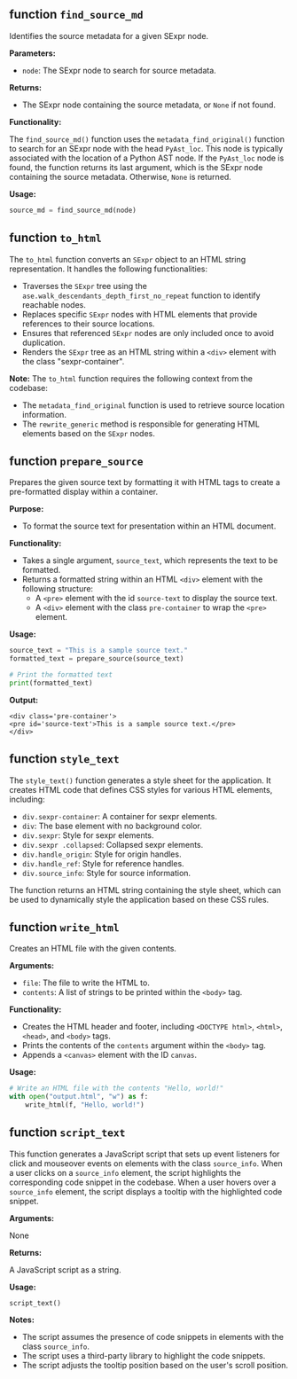 ## function `find_source_md`

Identifies the source metadata for a given SExpr node.

**Parameters:**

* `node`: The SExpr node to search for source metadata.

**Returns:**

* The SExpr node containing the source metadata, or `None` if not found.

**Functionality:**

The `find_source_md()` function uses the `metadata_find_original()` function to search for an SExpr node with the head `PyAst_loc`. This node is typically associated with the location of a Python AST node. If the `PyAst_loc` node is found, the function returns its last argument, which is the SExpr node containing the source metadata. Otherwise, `None` is returned.

**Usage:**

```python
source_md = find_source_md(node)
```
## function `to_html`

The `to_html` function converts an `SExpr` object to an HTML string representation. It handles the following functionalities:

* Traverses the `SExpr` tree using the `ase.walk_descendants_depth_first_no_repeat` function to identify reachable nodes.
* Replaces specific `SExpr` nodes with HTML elements that provide references to their source locations.
* Ensures that referenced `SExpr` nodes are only included once to avoid duplication.
* Renders the `SExpr` tree as an HTML string within a `<div>` element with the class "sexpr-container".

**Note:** The `to_html` function requires the following context from the codebase:

* The `metadata_find_original` function is used to retrieve source location information.
* The `rewrite_generic` method is responsible for generating HTML elements based on the `SExpr` nodes.
## function `prepare_source`

Prepares the given source text by formatting it with HTML tags to create a pre-formatted display within a container.

**Purpose:**

* To format the source text for presentation within an HTML document.

**Functionality:**

* Takes a single argument, `source_text`, which represents the text to be formatted.
* Returns a formatted string within an HTML `<div>` element with the following structure:
    * A `<pre>` element with the id `source-text` to display the source text.
    * A `<div>` element with the class `pre-container` to wrap the `<pre>` element.

**Usage:**

```python
source_text = "This is a sample source text."
formatted_text = prepare_source(source_text)

# Print the formatted text
print(formatted_text)
```

**Output:**

```
<div class='pre-container'>
<pre id='source-text'>This is a sample source text.</pre>
</div>
```
## function `style_text`

The `style_text()` function generates a style sheet for the application. It creates HTML code that defines CSS styles for various HTML elements, including:

* `div.sexpr-container`: A container for sexpr elements.
* `div`: The base element with no background color.
* `div.sexpr`: Style for sexpr elements.
* `div.sexpr .collapsed`: Collapsed sexpr elements.
* `div.handle_origin`: Style for origin handles.
* `div.handle_ref`: Style for reference handles.
* `div.source_info`: Style for source information.

The function returns an HTML string containing the style sheet, which can be used to dynamically style the application based on these CSS rules.
## function `write_html`

Creates an HTML file with the given contents.

**Arguments:**

* `file`: The file to write the HTML to.
* `contents`: A list of strings to be printed within the `<body>` tag.

**Functionality:**

* Creates the HTML header and footer, including `<DOCTYPE html>`, `<html>`, `<head>`, and `<body>` tags.
* Prints the contents of the `contents` argument within the `<body>` tag.
* Appends a `<canvas>` element with the ID `canvas`.

**Usage:**

```python
# Write an HTML file with the contents "Hello, world!"
with open("output.html", "w") as f:
    write_html(f, "Hello, world!")
```
## function `script_text`

This function generates a JavaScript script that sets up event listeners for click and mouseover events on elements with the class `source_info`. When a user clicks on a `source_info` element, the script highlights the corresponding code snippet in the codebase. When a user hovers over a `source_info` element, the script displays a tooltip with the highlighted code snippet.

**Arguments:**

None

**Returns:**

A JavaScript script as a string.

**Usage:**

```
script_text()
```

**Notes:**

* The script assumes the presence of code snippets in elements with the class `source_info`.
* The script uses a third-party library to highlight the code snippets.
* The script adjusts the tooltip position based on the user's scroll position.
